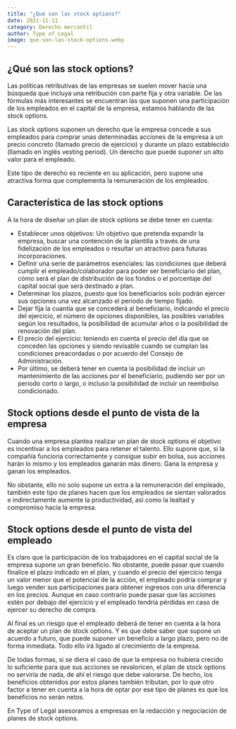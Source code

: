 ```yaml
---
title: "¿Qué son las stock options?"
date: 2021-11-11
category: Derecho mercantil
author: Type of Legal
image: que-son-las-stock-options.webp
---
```


¿**Qué son las stock options?**
-------------------------------

Las políticas retributivas de las empresas se suelen mover hacía una búsqueda que incluya una retribución con parte fija y otra variable. De las fórmulas más interesantes se encuentran las que suponen una participación de los empleados en el capital de la empresa, estamos hablando de las stock options.

Las stock options suponen un derecho que la empresa concede a sus empleados para comprar unas determinadas acciones de la empresa a un precio concreto (llamado precio de ejercicio) y durante un plazo establecido (llamado en inglés vesting period). Un derecho que puede suponer un alto valor para el empleado.

Este tipo de derecho es reciente en su aplicación, pero supone una atractiva forma que complementa la remuneración de los empleados.

**Característica de las stock options**
---------------------------------------

A la hora de diseñar un plan de stock options se debe tener en cuenta:

*   Establecer unos objetivos: Un objetivo que pretenda expandir la empresa, buscar una contención de la plantilla a través de una fidelización de los empleados o resultar un atractivo para futuras incorporaciones.
*   Definir una serie de parámetros esenciales: las condiciones que deberá cumplir el empleado/colaborador para poder ser beneficiario del plan, cómo será el plan de distribución de los fondos o el porcentaje del capital social que será destinado a plan.
*   Determinar los plazos, puesto que los beneficiarios solo podrán ejercer sus opciones una vez alcanzado el periodo de tiempo fijado.
*   Dejar fija la cuantía que se concederá al beneficiario, indicando el precio del ejercicio, el número de opciones disponibles, las posibles variables según los resultados, la posibilidad de acumular años o la posibilidad de renovación del plan.
*   El precio del ejercicio: teniendo en cuenta el precio del día que se conceden las opciones y siendo revisable cuando se cumplan las condiciones preacordadas o por acuerdo del Consejo de Administración.
*   Por último, se deberá tener en cuenta la posibilidad de incluir un mantenimiento de las acciones por el beneficiario, pudiendo ser por un periodo corto o largo, o incluso la posibilidad de incluir un reembolso condicionado.

**Stock options desde el punto de vista de la empresa**
-------------------------------------------------------

Cuando una empresa plantea realizar un plan de stock options el objetivo es incentivar a los empleados para retener el talento. Ello supone que, si la compañía funciona correctamente y consigue subir en bolsa, sus acciones harán lo mismo y los empleados ganarán más dinero. Gana la empresa y ganan los empleados.

No obstante, ello no solo supone un extra a la remuneración del empleado, también este tipo de planes hacen que los empleados se sientan valorados e indirectamente aumente la productividad, así como la lealtad y compromiso hacia la empresa.

**Stock options desde el punto de vista del empleado**
------------------------------------------------------

Es claro que la participación de los trabajadores en el capital social de la empresa supone un gran beneficio. No obstante, puede pasar que cuando finalice el plazo indicado en el plan, y cuando el precio del ejercicio tenga un valor menor que el potencial de la acción, el empleado podría comprar y luego vender sus participaciones para obtener ingresos con una diferencia en los precios. Aunque en caso contrario puede pasar que las acciones estén por debajo del ejercicio y el empleado tendría pérdidas en caso de ejercer su derecho de compra.

Al final es un riesgo que el empleado deberá de tener en cuenta a la hora de aceptar un plan de stock options. Y es que debe saber que supone un acuerdo a futuro, que puede suponer un beneficio a largo plazo, pero no de forma inmediata. Todo ello irá ligado al crecimiento de la empresa.

De todas formas, si se diera el caso de que la empresa no hubiera crecido lo suficiente para que sus acciones se revaloricen, el plan de stock options no serviría de nada, de ahí el riesgo que debe valorarse. De hecho, los beneficios obtenidos por estos planes también tributan, por lo que otro factor a tener en cuenta a la hora de optar por ese tipo de planes es que los beneficios no serán netos.

En Type of Legal asesoramos a empresas en la redacción y negociación de planes de stock options.
